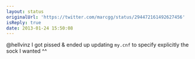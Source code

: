 ```yaml
---
layout: status
originalUrl: 'https://twitter.com/marcgg/status/294472161492627456'
isReply: true
date: 2013-01-24 15:50:08
---
```


@hellvinz I got pissed &amp; ended up updating `my.cnf` to specify explicitly the sock I wanted ^^
